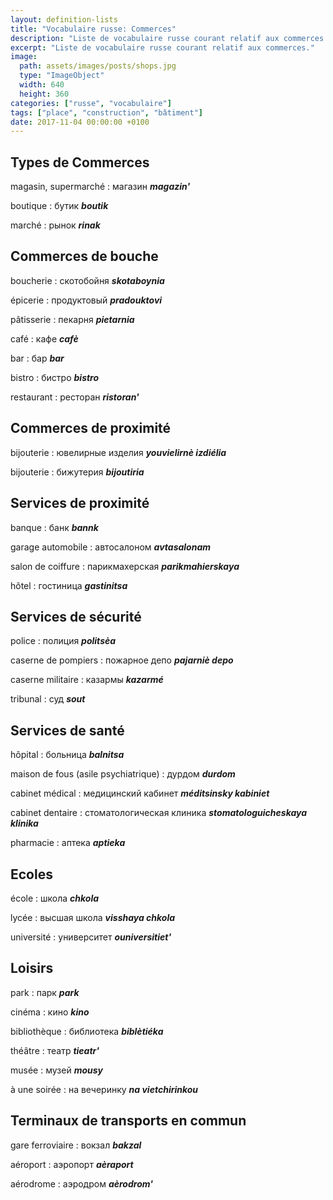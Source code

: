 ```yaml
---
layout: definition-lists
title: "Vocabulaire russe: Commerces"
description: "Liste de vocabulaire russe courant relatif aux commerces."
excerpt: "Liste de vocabulaire russe courant relatif aux commerces."
image:
  path: assets/images/posts/shops.jpg
  type: "ImageObject"
  width: 640
  height: 360
categories: ["russe", "vocabulaire"]
tags: ["place", "construction", "bâtiment"]
date: 2017-11-04 00:00:00 +0100
---
```


## Types de Commerces

magasin, supermarché
: магазин
*__magazin'__*

boutique
: бутик
*__boutik__*

marché
: рынок
*__rinak__*


## Commerces de bouche

boucherie
: скотобойня
*__skotaboynia__*

épicerie
: продуктовый
*__pradouktovi__*

pâtisserie
: пекарня
*__pietarnia__*

café
: кафе
*__cafè__*

bar
: бар
*__bar__*

bistro
: бистро
*__bistro__*

restaurant
: ресторан
*__ristoran'__*


## Commerces de proximité

bijouterie
: ювелирные изделия
*__youvielirnè izdiélia__*

bijouterie
: бижутерия
*__bijoutiria__*


## Services de proximité

banque
: банк
*__bannk__*

garage automobile
: автосалоном
*__avtasalonam__*

salon de coiffure
: парикмахерская
*__parikmahierskaya__*

hôtel
: гостиница
*__gastinitsa__*


## Services de sécurité

police
: полиция
*__politsèa__*

caserne de pompiers
: пожарное депо
*__pajarniè depo__*

caserne militaire
: казармы
*__kazarmé__*

tribunal
: суд
*__sout__*


## Services de santé

hôpital
: больница
*__balnitsa__*

maison de fous (asile psychiatrique)
: дурдом
*__durdom__*

cabinet médical
: медицинский кабинет
*__méditsinsky kabiniet__*

cabinet dentaire
: стоматологическая клиника
*__stomatologuicheskaya klinika__*

pharmacie
: аптека
*__aptieka__*


## Ecoles

école
: школа
*__chkola__*

lycée
: высшая школа
*__visshaya chkola__*

université
: университет
*__ouniversitiet'__*


## Loisirs

park
: парк
*__park__*

cinéma
: кино
*__kino__*

bibliothèque
: библиотека
*__biblètiéka__*

théâtre
: театр
*__tieatr'__*

musée
: музей
*__mousy__*

à une soirée
: на вечеринку
*__na vietchirinkou__*


## Terminaux de transports en commun

gare ferroviaire
: вокзал
*__bakzal__*

aéroport
: аэропорт
*__aèraport__*

aérodrome
: аэродром
*__aèrodrom'__*

